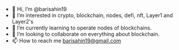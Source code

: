 - 👋 Hi, I’m @barisahin19
- 👀 I’m interested in crypto, blockchain, nodes, defi, nft, Layer1 and Layer2's
- 🌱 I’m currently learning to operate nodes of blockchains.
- 💞️ I’m looking to collaborate on everything about blockchain.
- 📫 How to reach me barisahin19@gmail.com

<!---
barisahin19/barisahin19 is a ✨ special ✨ repository because its `README.md` (this file) appears on your GitHub profile.
You can click the Preview link to take a look at your changes.
--->
